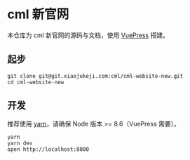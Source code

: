# cml 新官网

本仓库为 cml 新官网的源码与文档，使用 [VuePress](https://vuepress.vuejs.org/zh/) 搭建。

## 起步

```shell script
git clone git@git.xiaojukeji.com:cml/cml-website-new.git
cd cml-website-new
```

## 开发

推荐使用 [yarn](https://classic.yarnpkg.com/zh-Hans/)，请确保 Node 版本 >= 8.6（VuePress 需要）。

```shell script
yarn
yarn dev
open http://localhost:8000
```
